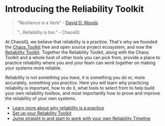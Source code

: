 # Introducing the Reliability Toolkit

> "Resilience is a Verb" - [David D. Woods][woods]

> "...Reliability is too." - ChaosIQ

[woods]: https://www.researchgate.net/publication/329035477_Resilience_is_a_Verb

At ChaosIQ, we believe that reliability is a practice. That's why we founded the [Chaos Toolkit][ctk] free and open source project ecosystem, and now the [Reliability Toolkit][rtk]. Together the Reliability Toolkit, along with the Chaos Toolkit and a whole host of other tools you can pick from, provide a place to practice reliability where you and your team can work together on making your systems more reliable.

[ctk]: https://docs.chaostoolkit.org/
[rtk]: https://console.chaosiq.io/

Reliability is not something you _have_, it is something you _do_ or, more accurately, something you _practice_. Here you will learn why practicing reliability is important, how to do it, what tools to select from to help build your own reliability toolbox, and most importantly how to prove and improve the reliability of your own systems.

- [Learn more about why reliability is a practice][why]
- [Set up your Reliability Toolkit][getting-started]
- [Jump straight in and start to work with your own Reliability Timeline][timeline]

[why]: ./why-practice/why-practice-reliability/
[getting-started]: ./gettingstarted/introduction/
[timeline]: ./timeline/timeline/

